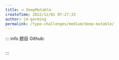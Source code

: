 ```yaml
---
title: ➖ DeepMutable
createTime: 2022/12/01 07:27:33
author: jm-garming
permalink: /type-challenges/medium/deep-mutable/
---
```


::: info 题目
Github: []()

```ts

```

:::
